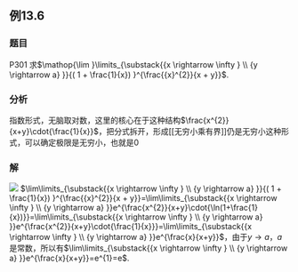 ## 例13.6
### 题目
P301 求$\mathop{\lim }\limits_{\substack{{x \rightarrow \infty } \\ {y \rightarrow a} }}{( 1 + \frac{1}{x}) }^{\frac{{x}^{2}}{x + y}}$.
### 分析
指数形式，无脑取对数，这里的核心在于这种结构$\frac{x^{2}}{x+y}\cdot{\frac{1}{x}}$，把分式拆开，形成[[无穷小乘有界]]仍是无穷小这种形式，可以确定极限是无穷小，也就是0
### 解 
![](https://img.hwenyi.tech/202410261055867.webp)
$\lim\limits_{\substack{{x \rightarrow \infty } \\ {y \rightarrow a} }}{( 1 + \frac{1}{x}) }^{\frac{{x}^{2}}{x + y}}=\lim\limits_{\substack{{x \rightarrow \infty } \\ {y \rightarrow a} }}e^{\frac{x^{2}}{x+y}\cdot{\ln(1+\frac{1}{x})}}=\lim\limits_{\substack{{x \rightarrow \infty } \\ {y \rightarrow a} }}e^{\frac{x^{2}}{x+y}\cdot{\frac{1}{x}}}=\lim\limits_{\substack{{x \rightarrow \infty } \\ {y \rightarrow a} }}e^{\frac{x}{x+y}}$，由于$y \rightarrow a$，$a$是常数，所以有$\lim\limits_{\substack{{x \rightarrow \infty } \\ {y \rightarrow a} }}e^{\frac{x}{x+y}}=e^{1}=e$.



